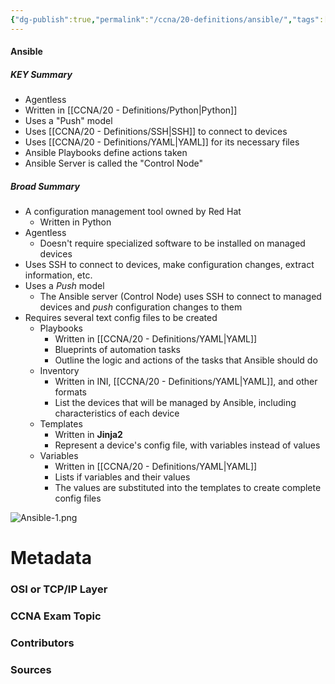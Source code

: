 ```yaml
---
{"dg-publish":true,"permalink":"/ccna/20-definitions/ansible/","tags":["defs_ccna"],"created":"2023-11-05T10:55:11.000-08:00","updated":"2023-11-08T13:11:26.000-08:00"}
---
```


#### Ansible
##### KEY Summary
- Agentless
- Written in [[CCNA/20 - Definitions/Python\|Python]]
- Uses a "Push" model
- Uses [[CCNA/20 - Definitions/SSH\|SSH]] to connect to devices
- Uses [[CCNA/20 - Definitions/YAML\|YAML]] for its necessary files
- Ansible Playbooks define actions taken
- Ansible Server is called the "Control Node"

##### Broad Summary
- A configuration management tool owned by Red Hat
	- Written in Python
- Agentless
	- Doesn't require specialized software to be installed on managed devices 
- Uses SSH to connect to devices, make configuration changes, extract information, etc.
- Uses a *Push* model
	- The Ansible server (Control Node) uses SSH to connect to managed devices and *push* configuration changes to them
- Requires several text config files to be created
	- Playbooks
		- Written in [[CCNA/20 - Definitions/YAML\|YAML]]
		- Blueprints of automation tasks
		- Outline the logic and actions of the tasks that Ansible should do
	- Inventory
		- Written in INI, [[CCNA/20 - Definitions/YAML\|YAML]], and other formats
		- List the devices that will be managed by Ansible, including characteristics of each device
	- Templates
		- Written in **Jinja2**
		- Represent a device's config file, with variables instead of values
	- Variables
		- Written in [[CCNA/20 - Definitions/YAML\|YAML]]
		- Lists if variables and their values
		- The values are substituted into the templates to create complete config files

![Ansible-1.png](/img/user/Attachments/Ansible-1.png)



# Metadata
### OSI or TCP/IP Layer

### CCNA Exam Topic

### Contributors

### Sources

